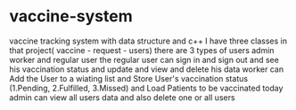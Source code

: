 # vaccine-system
vaccine tracking system with data structure and c++
I have three classes in that project( vaccine - request - users)
there are 3 types of users admin worker and regular user 
the regular user can sign in and sign out and see his vaccination status and update and view and delete his data
worker can Add the User to a wiating list and Store User's vaccination status (1.Pending, 2.Fulfilled, 3.Missed) and Load Patients to be vaccinated today 
admin can view all users data and also delete one or all users 

